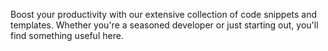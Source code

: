 Boost your productivity with our extensive collection of code snippets and templates. Whether you're a seasoned developer or just starting out, you'll find something useful here.